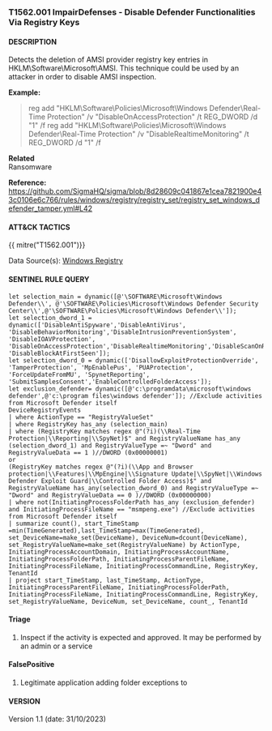 ### T1562.001 ImpairDefenses - Disable Defender Functionalities Via Registry Keys   
  

####  DESCRIPTION  
Detects the deletion of AMSI provider registry key entries in HKLM\Software\Microsoft\AMSI. This technique could be used by an attacker in order to disable AMSI inspection.


**Example:**  
> reg add "HKLM\Software\Policies\Microsoft\Windows Defender\Real-Time Protection" /v "DisableOnAccessProtection" /t REG_DWORD /d "1" /f
> reg add "HKLM\Software\Policies\Microsoft\Windows Defender\Real-Time Protection" /v "DisableRealtimeMonitoring" /t REG_DWORD /d "1" /f    

**Related**  
Ransomware        


**Reference:**  
https://github.com/SigmaHQ/sigma/blob/8d28609c041867e1cea7821900e43c0106e6c766/rules/windows/registry/registry_set/registry_set_windows_defender_tamper.yml#L42    
  


####  ATT&CK TACTICS    
{{ mitre("T1562.001")}}    

Data Source(s): [Windows Registry](https://attack.mitre.org/datasources/DS0024)  


#### SENTINEL RULE QUERY   

~~~
let selection_main = dynamic([@'\SOFTWARE\Microsoft\Windows Defender\\', @'\SOFTWARE\Policies\Microsoft\Windows Defender Security Center\\',@'\SOFTWARE\Policies\Microsoft\Windows Defender\\']); 
let selection_dword_1 = dynamic(['DisableAntiSpyware','DisableAntiVirus', 'DisableBehaviorMonitoring','DisableIntrusionPreventionSystem', 'DisableIOAVProtection', 'DisableOnAccessProtection','DisableRealtimeMonitoring','DisableScanOnRealtimeEnable','DisableScriptScanning','DisableEnhancedNotifications',  'DisableBlockAtFirstSeen']); 
let selection_dword_0 = dynamic(['DisallowExploitProtectionOverride', 'TamperProtection', 'MpEnablePus', 'PUAProtection', 'ForceUpdateFromMU', 'SpynetReporting', 'SubmitSamplesConsent','EnableControlledFolderAccess']); 
let exclusion_defender= dynamic([@'c:\programdata\microsoft\windows defender',@'c:\program files\windows defender']); //Exclude activities from Microsoft Defender itself
DeviceRegistryEvents
| where ActionType == "RegistryValueSet"
| where RegistryKey has_any (selection_main)
| where (RegistryKey matches regex @"(?i)(\\Real-Time Protection|\\Reporting|\\SpyNet)$" and RegistryValueName has_any (selection_dword_1) and RegistryValueType =~ "Dword" and RegistryValueData == 1 )//DWORD (0x00000001) 
or 
(RegistryKey matches regex @"(?i)(\\App and Browser protection|\\Features|\\MpEngine|\\Signature Update|\\SpyNet|\\Windows Defender Exploit Guard|\\Controlled Folder Access)$" and RegistryValueName has_any(selection_dword_0) and RegistryValueType =~ "Dword" and RegistryValueData == 0 )//DWORD (0x00000000) 
| where not(InitiatingProcessFolderPath has_any (exclusion_defender) and InitiatingProcessFileName == "msmpeng.exe") //Exclude activities from Microsoft Defender itself
| summarize count(), start_TimeStamp =min(TimeGenerated),last_TimeStamp=max(TimeGenerated), set_DeviceName=make_set(DeviceName), DeviceNum=dcount(DeviceName), set_RegistryValueName=make_set(RegistryValueName) by ActionType, InitiatingProcessAccountDomain, InitiatingProcessAccountName, InitiatingProcessFolderPath, InitiatingProcessParentFileName, InitiatingProcessFileName, InitiatingProcessCommandLine, RegistryKey, TenantId
| project start_TimeStamp, last_TimeStamp, ActionType, InitiatingProcessParentFileName, InitiatingProcessFolderPath, InitiatingProcessFileName, InitiatingProcessCommandLine, RegistryKey, set_RegistryValueName, DeviceNum, set_DeviceName, count_, TenantId
~~~


#### Triage  

1. Inspect if the activity is expected and approved. It may be performed by an admin or a service  

#### FalsePositive
1. Legitimate application adding folder exceptions to 

#### VERSION  
Version 1.1 (date: 31/10/2023)  
